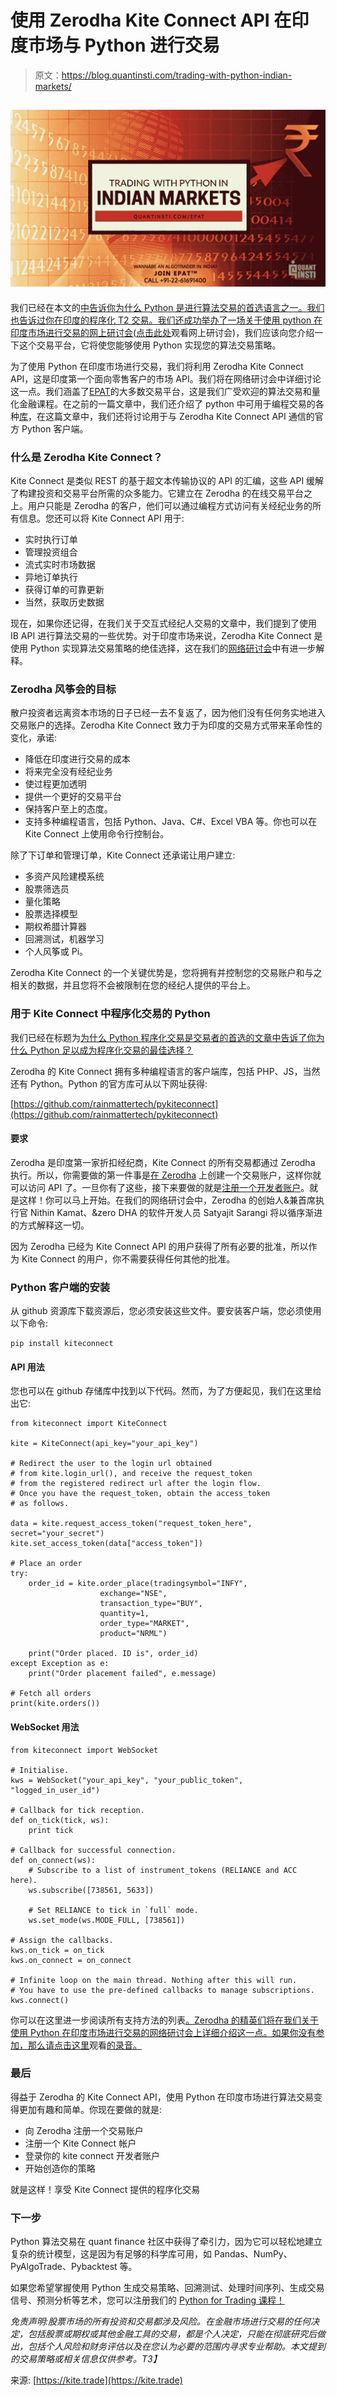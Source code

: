# 使用 Zerodha Kite Connect API 在印度市场与 Python 进行交易

> 原文：<https://blog.quantinsti.com/trading-with-python-indian-markets/>

## ![Algorithmic Trading in Indian Markets using Python](img/20040e030709d93ce616fc6296d74c8c.png)

我们已经在本文的[中告诉你为什么 Python 是进行算法交易的首选语言之一。我们也告诉过你在印度的程序化 T2 交易。我们还成功举办了一场关于使用 python 在印度市场进行交易的网上研讨会(](/python-best-programming-language-algorithmic-trading/)[点击此处](https://www.youtube.com/watch?v=9vzd289Eedk)观看网上研讨会)，我们应该向您介绍一下这个交易平台，它将使您能够使用 Python 实现您的算法交易策略。

为了使用 Python 在印度市场进行交易，我们将利用 Zerodha Kite Connect API，这是印度第一个面向零售客户的市场 API。我们将在网络研讨会中详细讨论这一点。我们涵盖了[EPAT](https://www.quantinsti.com/epat/)的大多数交易平台，这是我们广受欢迎的算法交易和量化金融课程。在之前的一篇文章中，我们还介绍了 python 中可用于编程交易的各种[库](/python-trading-library/)，在这篇文章中，我们还将讨论用于与 Zerodha Kite Connect API 通信的官方 Python 客户端。

### 什么是 Zerodha Kite Connect？

Kite Connect 是类似 REST 的基于超文本传输协议的 API 的汇编，这些 API 缓解了构建投资和交易平台所需的众多能力。它建立在 Zerodha 的在线交易平台之上。用户只能是 Zerodha 的客户，他们可以通过编程方式访问有关经纪业务的所有信息。您还可以将 Kite Connect API 用于:

*   实时执行订单
*   管理投资组合
*   流式实时市场数据
*   异地订单执行
*   获得订单的可靠更新
*   当然，获取历史数据

现在，如果你还记得，在我们关于交互式经纪人交易的文章中，我们提到了使用 IB API 进行算法交易的一些优势。对于印度市场来说，Zerodha Kite Connect 是使用 Python 实现算法交易策略的绝佳选择，这在我们的[网络研讨会](https://www.youtube.com/watch?v=9vzd289Eedk)中有进一步解释。

### Zerodha 风筝会的目标

散户投资者远离资本市场的日子已经一去不复返了，因为他们没有任何务实地进入交易账户的选择。Zerodha Kite Connect 致力于为印度的交易方式带来革命性的变化，承诺:

*   降低在印度进行交易的成本
*   将来完全没有经纪业务
*   使过程更加透明
*   提供一个更好的交易平台
*   保持客户至上的态度。
*   支持多种编程语言，包括 Python、Java、C#、Excel VBA 等。你也可以在 Kite Connect 上使用命令行控制台。

除了下订单和管理订单，Kite Connect 还承诺让用户建立:

*   多资产风险建模系统
*   股票筛选员
*   量化策略
*   股票选择模型
*   期权希腊计算器
*   回溯测试，机器学习
*   个人风筝或 Pi。

Zerodha Kite Connect 的一个关键优势是，您将拥有并控制您的交易账户和与之相关的数据，并且您将不会被限制在您的经纪人提供的平台上。

### 用于 Kite Connect 中程序化交易的 Python

我们已经在标题为[为什么 Python 程序化交易是交易者的首选的文章中告诉了你为什么 Python 足以成为程序化交易的最佳选择？](/python-best-programming-language-algorithmic-trading/)

Zerodha 的 Kite Connect 拥有多种编程语言的客户端库，包括 PHP、JS，当然还有 Python。Python 的官方库可从以下网址获得:

[https://github.com/rainmattertech/pykiteconnect](https://github.com/rainmattertech/pykiteconnect)

#### 要求

Zerodha 是印度第一家折扣经纪商，Kite Connect 的所有交易都通过 Zerodha 执行。所以，你需要做的第一件事是[在 Zerodha](https://zerodha.com/?c=RAINMT&leadsrc=kite.trade) 上创建一个交易账户，这样你就可以访问 API 了。一旦你有了这些，接下来要做的就是[注册一个开发者账户](https://developers.kite.trade/login)。就是这样！你可以马上开始。在我们的网络研讨会中，Zerodha 的创始人&兼首席执行官 Nithin Kamat、&zero DHA 的软件开发人员 Satyajit Sarangi 将以循序渐进的方式解释这一切。

因为 Zerodha 已经为 Kite Connect API 的用户获得了所有必要的批准，所以作为 Kite Connect 的用户，你不需要获得任何其他的批准。

### Python 客户端的安装

从 github 资源库下载资源后，您必须安装这些文件。要安装客户端，您必须使用以下命令:

```
pip install kiteconnect
```

#### API 用法

您也可以在 github 存储库中找到以下代码。然而，为了方便起见，我们在这里给出它:

```
from kiteconnect import KiteConnect

kite = KiteConnect(api_key="your_api_key")

# Redirect the user to the login url obtained
# from kite.login_url(), and receive the request_token
# from the registered redirect url after the login flow.
# Once you have the request_token, obtain the access_token
# as follows.

data = kite.request_access_token("request_token_here", secret="your_secret")
kite.set_access_token(data["access_token"])

# Place an order
try:
    order_id = kite.order_place(tradingsymbol="INFY",
                    exchange="NSE",
                    transaction_type="BUY",
                    quantity=1,
                    order_type="MARKET",
                    product="NRML")

    print("Order placed. ID is", order_id)
except Exception as e:
    print("Order placement failed", e.message)

# Fetch all orders
print(kite.orders())
```

#### WebSocket 用法

```
from kiteconnect import WebSocket

# Initialise.
kws = WebSocket("your_api_key", "your_public_token", "logged_in_user_id")

# Callback for tick reception.
def on_tick(tick, ws):
    print tick

# Callback for successful connection.
def on_connect(ws):
    # Subscribe to a list of instrument_tokens (RELIANCE and ACC here).
    ws.subscribe([738561, 5633])

    # Set RELIANCE to tick in `full` mode.
    ws.set_mode(ws.MODE_FULL, [738561])

# Assign the callbacks.
kws.on_tick = on_tick
kws.on_connect = on_connect

# Infinite loop on the main thread. Nothing after this will run.
# You have to use the pre-defined callbacks to manage subscriptions.
kws.connect()
```

你可以在这里进一步阅读所有支持方法的列表[。Zerodha 的精英们将在我们关于使用 Python 在印度市场进行交易的网络研讨会上详细介绍这一点。如果你没有参加，那么请点击这里](https://kite.trade/docs/pykiteconnect/)观看[的录音。](https://www.youtube.com/watch?v=9vzd289Eedk)

### 最后

得益于 Zerodha 的 Kite Connect API，使用 Python 在印度市场进行算法交易变得更加有趣和简单。你现在要做的就是:

*   向 Zerodha 注册一个交易账户
*   注册一个 Kite Connect 帐户
*   登录你的 kite connect 开发者账户
*   开始创造你的策略

就是这样！享受 Kite Connect 提供的程序化交易

### 下一步

Python 算法交易在 quant finance 社区中获得了牵引力，因为它可以轻松地建立复杂的统计模型，这是因为有足够的科学库可用，如 Pandas、NumPy、PyAlgoTrade、Pybacktest 等。

如果您希望掌握使用 Python 生成交易策略、回溯测试、处理时间序列、生成交易信号、预测分析等艺术，您可以注册我们的 [Python for Trading 课程！](https://quantra.quantinsti.com/course/python-for-trading)

*免责声明:股票市场的所有投资和交易都涉及风险。在金融市场进行交易的任何决定，包括股票或期权或其他金融工具的交易，都是个人决定，只能在彻底研究后做出，包括个人风险和财务评估以及在您认为必要的范围内寻求专业帮助。本文提到的交易策略或相关信息仅供参考。T3】*

来源: [https://kite.trade](https://kite.trade)